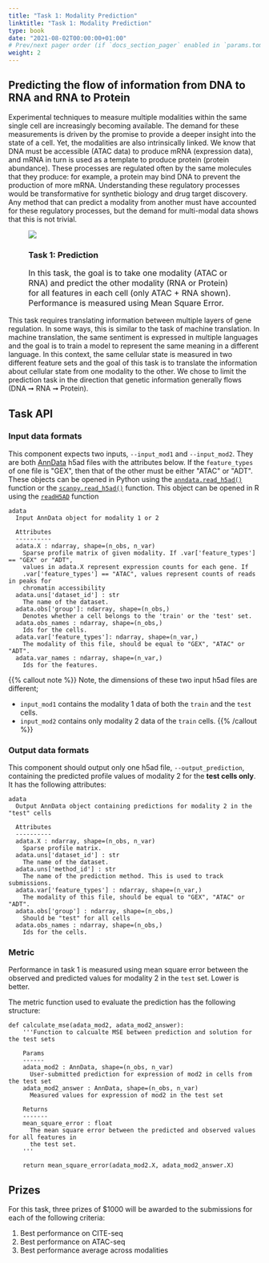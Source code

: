 ```yaml
---
title: "Task 1: Modality Prediction"
linktitle: "Task 1: Modality Prediction"
type: book
date: "2021-08-02T00:00:00+01:00"
# Prev/next pager order (if `docs_section_pager` enabled in `params.toml`)
weight: 2
---
```

## Predicting the flow of information from DNA to RNA and RNA to Protein
Experimental techniques to measure multiple modalities within the same single cell are increasingly becoming available. The demand for these measurements is driven by the promise to provide a deeper insight into the state of a cell. Yet, the modalities are also intrinsically linked. We know that DNA must be accessible (ATAC data) to produce mRNA (expression data), and mRNA in turn is used as a template to produce protein (protein abundance). These processes are regulated often by the same molecules that they produce: for example, a protein may bind DNA to prevent the production of more mRNA. Understanding these regulatory processes would be transformative for synthetic biology and drug target discovery. Any method that can predict a modality from another must have accounted for these regulatory processes, but the demand for multi-modal data shows that this is not trivial.

<figure>
  <img src="/media/tasks/predict.svg">
  <figcaption>
    <h3>
      Task 1: Prediction
    </h3>
    <p style="font-size: medium;">
      In this task, the goal is to take one modality (ATAC or RNA) and predict the other modality (RNA or Protein) for all features in each cell (only ATAC + RNA shown). Performance is measured using Mean Square Error.
    </p>
  </figcaption>
</figure>

This task requires translating information between multiple layers of gene regulation. In some ways, this is similar to the task of machine translation. In machine translation, the same sentiment is expressed in multiple languages and the goal is to train a model to represent the same meaning in a different language. In this context, the same cellular state is measured in two different feature sets and the goal of this task is to translate the information about cellular state from one modality to the other. We chose to limit the prediction task in the direction that genetic information generally flows (DNA ➞ RNA ➞ Protein).

## Task API

### Input data formats

This component expects two inputs, `--input_mod1` and `--input_mod2`. They are both [AnnData](https://anndata.readthedocs.io/en/latest/) h5ad files with the attributes below. If the `feature_types` of one file is "GEX", then that of the other must be either "ATAC" or "ADT". These objects can be opened in Python using the [`anndata.read_h5ad()`](https://anndata.readthedocs.io/en/latest/anndata.read_h5ad.html) function or the [`scanpy.read_h5ad()`](https://scanpy.readthedocs.io/en/stable/generated/scanpy.read_h5ad.html) function. This object can be opened in R using the [`readH5AD`](https://rdrr.io/github/theislab/zellkonverter/man/readH5AD.html) function


```plaintext
adata
  Input AnnData object for modality 1 or 2

  Attributes
  ----------
  adata.X : ndarray, shape=(n_obs, n_var)
    Sparse profile matrix of given modality. If .var['feature_types'] == "GEX" or "ADT",
    values in adata.X represent expression counts for each gene. If
    .var['feature_types'] == "ATAC", values represent counts of reads in peaks for
    chromatin accessibility
  adata.uns['dataset_id'] : str
    The name of the dataset.
  adata.obs['group']: ndarray, shape=(n_obs,)
    Denotes whether a cell belongs to the 'train' or the 'test' set.
  adata.obs_names : ndarray, shape=(n_obs,)
    Ids for the cells.
  adata.var['feature_types']: ndarray, shape=(n_var,)
    The modality of this file, should be equal to "GEX", "ATAC" or "ADT".
  adata.var_names : ndarray, shape=(n_var,)
    Ids for the features.
```

{{% callout note  %}}
Note, the dimensions of these two input h5ad files are different;
* `input_mod1` contains the modality 1 data of both the `train` and the `test` cells.
* `input_mod2` contains only modality 2 data of the `train` cells.
{{% /callout  %}}


### Output data formats

This component should output only one h5ad file, `--output_prediction`, containing the predicted profile values of modality 2 for the **test cells only**. It has the following attributes:

```plaintext
adata
  Output AnnData object containing predictions for modality 2 in the "test" cells

  Attributes
  ----------
  adata.X : ndarray, shape=(n_obs, n_var)
    Sparse profile matrix.
  adata.uns['dataset_id'] : str
    The name of the dataset.
  adata.uns['method_id'] : str
    The name of the prediction method. This is used to track submissions.
  adata.var['feature_types'] : ndarray, shape=(n_var,)
    The modality of this file, should be equal to "GEX", "ATAC" or "ADT".
  adata.obs['group'] : ndarray, shape=(n_obs,)
    Should be "test" for all cells
  adata.obs_names : ndarray, shape=(n_obs,)
    Ids for the cells.
```

### Metric

Performance in task 1 is measured using mean square error between the observed and predicted values for modality 2 in the `test` set. Lower is better.

The metric function used to evaluate the prediction has the following structure:

```plaintext
def calculate_mse(adata_mod2, adata_mod2_answer):  
    '''Function to calcualte MSE between prediction and solution for the test sets  

    Params
    ------
    adata_mod2 : AnnData, shape=(n_obs, n_var)
      User-submitted prediction for expression of mod2 in cells from the test set
    adata_mod2_answer : AnnData, shape=(n_obs, n_var)
      Measured values for expression of mod2 in the test set

    Returns
    -------
    mean_square_error : float
      The mean square error between the predicted and observed values for all features in
      the test set.
    '''

    return mean_square_error(adata_mod2.X, adata_mod2_answer.X)
```

## Prizes

For this task, three prizes of $1000 will be awarded to the submissions for each of the following criteria:
1. Best performance on CITE-seq
2. Best performance on ATAC-seq
3. Best performance average across modalities
